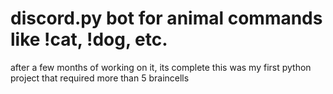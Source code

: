 # discord.py bot for animal commands like !cat, !dog, etc.
after a few months of working on it, its complete
this was my first python project that required more than 5 braincells
